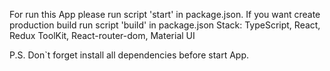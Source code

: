 For run this App please run script 'start' in package.json.
If you want create production build run script 'build' in package.json
Stack: TypeScript, React, Redux ToolKit, React-router-dom, Material UI

P.S. Don`t forget install all dependencies before start App.
